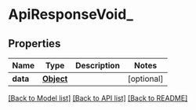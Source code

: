 # ApiResponseVoid_

## Properties
Name | Type | Description | Notes
------------ | ------------- | ------------- | -------------
**data** | [**Object**](Object.md) |  | [optional] 

[[Back to Model list]](../README.md#documentation-for-models) [[Back to API list]](../README.md#documentation-for-api-endpoints) [[Back to README]](../README.md)


